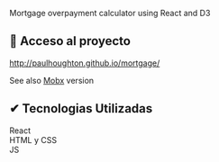 Mortgage overpayment calculator using React and D3
## 📁 Acceso al proyecto

http://paulhoughton.github.io/mortgage/

See also [Mobx](https://github.com/paulhoughton/mortgage-mobx/) version

## ✔ Tecnologias Utilizadas

React
<br>HTML y CSS
<br>JS
